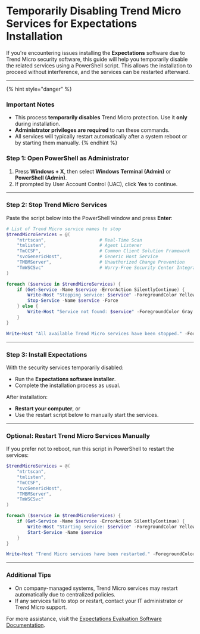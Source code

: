 # Temporarily Disabling Trend Micro Services for Expectations Installation

If you're encountering issues installing the **Expectations** software due to Trend Micro security software, this guide will help you temporarily disable the related services using a PowerShell script. This allows the installation to proceed without interference, and the services can be restarted afterward.

***

{% hint style="danger" %}
### Important Notes

* This process **temporarily disables** Trend Micro protection. Use it **only** during installation.
* **Administrator privileges are required** to run these commands.
* All services will typically restart automatically after a system reboot or by starting them manually.
{% endhint %}

### Step 1: Open PowerShell as Administrator

1. Press **Windows + X**, then select **Windows Terminal (Admin)** or **PowerShell (Admin)**.
2. If prompted by User Account Control (UAC), click **Yes** to continue.

***

### Step 2: Stop Trend Micro Services

Paste the script below into the PowerShell window and press **Enter**:

```powershell
# List of Trend Micro service names to stop
$trendMicroServices = @(
    "ntrtscan",                    # Real-Time Scan
    "tmlisten",                    # Agent Listener
    "TmCCSF",                      # Common Client Solution Framework
    "svcGenericHost",              # Generic Host Service
    "TMBMServer",                  # Unauthorized Change Prevention
    "TmWSCSvc"                     # Worry-Free Security Center Integration
)

foreach ($service in $trendMicroServices) {
    if (Get-Service -Name $service -ErrorAction SilentlyContinue) {
        Write-Host "Stopping service: $service" -ForegroundColor Yellow
        Stop-Service -Name $service -Force
    } else {
        Write-Host "Service not found: $service" -ForegroundColor Gray
    }
}

Write-Host "All available Trend Micro services have been stopped." -ForegroundColor Green
```

***

### Step 3: Install Expectations

With the security services temporarily disabled:

* Run the **Expectations software installer**.
* Complete the installation process as usual.

After installation:

* **Restart your computer**, or
* Use the restart script below to manually start the services.

***

### Optional: Restart Trend Micro Services Manually

If you prefer not to reboot, run this script in PowerShell to restart the services:

```powershell
$trendMicroServices = @(
    "ntrtscan",
    "tmlisten",
    "TmCCSF",
    "svcGenericHost",
    "TMBMServer",
    "TmWSCSvc"
)

foreach ($service in $trendMicroServices) {
    if (Get-Service -Name $service -ErrorAction SilentlyContinue) {
        Write-Host "Starting service: $service" -ForegroundColor Yellow
        Start-Service -Name $service
    }
}

Write-Host "Trend Micro services have been restarted." -ForegroundColor Green
```

***

### Additional Tips

* On company-managed systems, Trend Micro services may restart automatically due to centralized policies.
* If any services fail to stop or restart, contact your IT administrator or Trend Micro support.

For more assistance, visit the [Expectations Evaluation Software Documentation](https://docs.nexportsolutions.com/expectations-evaluation-software).
